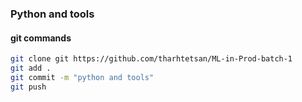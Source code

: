 ### Python and tools

#### git commands
```bash
git clone git https://github.com/tharhtetsan/ML-in-Prod-batch-1
git add . 
git commit -m "python and tools"
git push
```